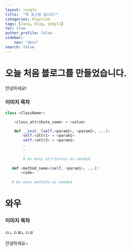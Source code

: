 ```yaml
---
layout: single
title:  "첫 포스팅 입니다!"
categories: Algorizm
tags: [Java, blog, jekyll]
toc: true
author_profile: false
sidebar:
    nav: "docs"
search: false
---
```


# 오늘 처음 블로그를 만들었습니다.

안녕하세요!

### 이미지 목차





```python
class <ClassName>:

    <class_attribute_name> = <value>

    def __init__(self,<param1>, <param2>, ...):
        self.<attr1> = <param1>
        self.<attr2> = <param2>
        .
        .
        .
        # As many attributes as needed
    
   def <method_name>(self, <param1>, ...):
       <code>
       
   # As many methods as needed

```



# 와우

### 이미지 목차



ㅁㄴㅇㄻㄴㅇㄹ

안녕하세요~
